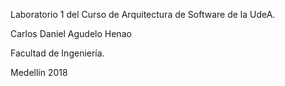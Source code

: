 Laboratorio 1 del Curso de Arquitectura de Software de la UdeA.

Carlos Daniel Agudelo Henao

Facultad de Ingeniería.

Medellín 2018